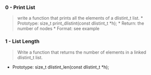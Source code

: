 ### 0 - Print List
 > write a function that prints all the elements of a dlistint_t list.
    * Prototype: size_t print_dlistint(const dlistint_t *h);
    * Return: the number of nodes
    * Format: see example


### 1 - List Length
 > Write a function that returns the number of elements in a linked dlistint_t list.
   + Prototype: size_t dlistint_len(const dlistint_t *h);

